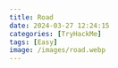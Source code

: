 ```yaml
---
title: Road
date: 2024-03-27 12:24:15
categories: [TryHackMe]
tags: [Easy]
image: /images/road.webp
---
```


